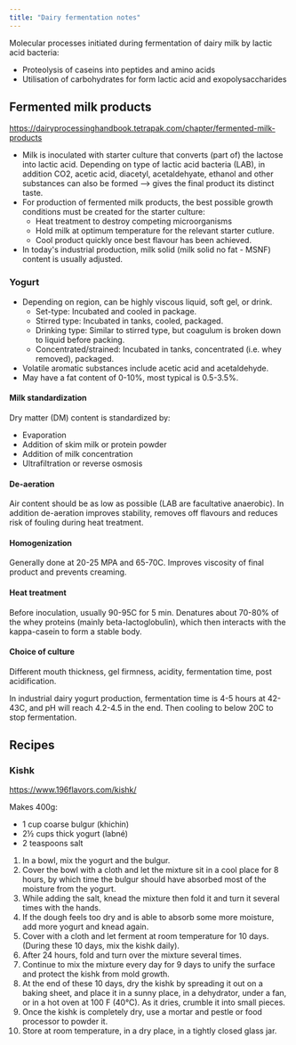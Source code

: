 ```yaml
---
title: "Dairy fermentation notes"
---
```


Molecular processes initiated during fermentation of dairy milk by lactic acid bacteria:
- Proteolysis of caseins into peptides and amino acids
- Utilisation of carbohydrates for form lactic acid and exopolysaccharides

## Fermented milk products
https://dairyprocessinghandbook.tetrapak.com/chapter/fermented-milk-products

- Milk is inoculated with starter culture that converts (part of) the lactose into lactic acid. Depending on type of lactic acid bacteria (LAB), in addition CO2, acetic acid, diacetyl, acetaldehyate, ethanol and other substances can also be formed --> gives the final product its distinct taste. 
- For production of fermented milk products, the best possible growth conditions must be created for the starter culture: 
	- Heat treatment to destroy competing microorganisms
	- Hold milk at optimum temperature for the relevant starter cutlure. 
	- Cool product quickly once best flavour has been achieved. 
- In today's industrial production, milk solid (milk solid no fat - MSNF) content is usually adjusted. 

### Yogurt
- Depending on region, can be highly viscous liquid, soft gel, or drink. 
	- Set-type: Incubated and cooled in package.
	- Stirred type: Incubated in tanks, cooled, packaged. 
	- Drinking type: Similar to stirred type, but coagulum is broken down to liquid before packing.
	- Concentrated/strained: Incubated in tanks, concentrated (i.e. whey removed), packaged.
- Volatile aromatic substances include acetic acid and acetaldehyde.
- May have a fat content of 0-10%, most typical is 0.5-3.5%. 

#### Milk standardization
Dry matter (DM) content is standardized by:
- Evaporation
- Addition of skim milk or protein powder
- Addition of milk concentration
- Ultrafiltration or reverse osmosis

#### De-aeration
Air content should be as low as possible (LAB are facultative anaerobic). In addition de-aeration improves stability, removes off flavours and reduces risk of fouling during heat treatment. 

#### Homogenization
Generally done at 20-25 MPA and 65-70C. Improves viscosity of final product and prevents creaming. 

#### Heat treatment
Before inoculation, usually 90-95C for 5 min. Denatures about 70-80% of the whey proteins (mainly beta-lactoglobulin), which then interacts with the kappa-casein to form a stable body. 

#### Choice of culture
Different mouth thickness, gel firmness, acidity, fermentation time, post acidification. 

In industrial dairy yogurt production, fermentation time is 4-5 hours at 42-43C, and pH will reach 4.2-4.5 in the end.  Then cooling to below 20C to stop fermentation. 



## Recipes

### Kishk
https://www.196flavors.com/kishk/

Makes 400g:

-   1 cup coarse bulgur (khichin)
-   2½ cups thick yogurt (labné)
-   2 teaspoons salt

1. In a bowl, mix the yogurt and the bulgur.
2. Cover the bowl with a cloth and let the mixture sit in a cool place for 8 hours, by which time the bulgur should have absorbed most of the moisture from the yogurt.
3. While adding the salt, knead the mixture then fold it and turn it several times with the hands.
4. If the dough feels too dry and is able to absorb some more moisture, add more yogurt and knead again.
5. Cover with a cloth and let ferment at room temperature for 10 days. (During these 10 days, mix the kishk daily).
6. After 24 hours, fold and turn over the mixture several times.
7. Continue to mix the mixture every day for 9 days to unify the surface and protect the kishk from mold growth.
8. At the end of these 10 days, dry the kishk by spreading it out on a baking sheet, and place it in a sunny place, in a dehydrator, under a fan, or in a hot oven at 100 F (40°C). As it dries, crumble it into small pieces.
9. Once the kishk is completely dry, use a mortar and pestle or food processor to powder it.
10. Store at room temperature, in a dry place, in a tightly closed glass jar.

